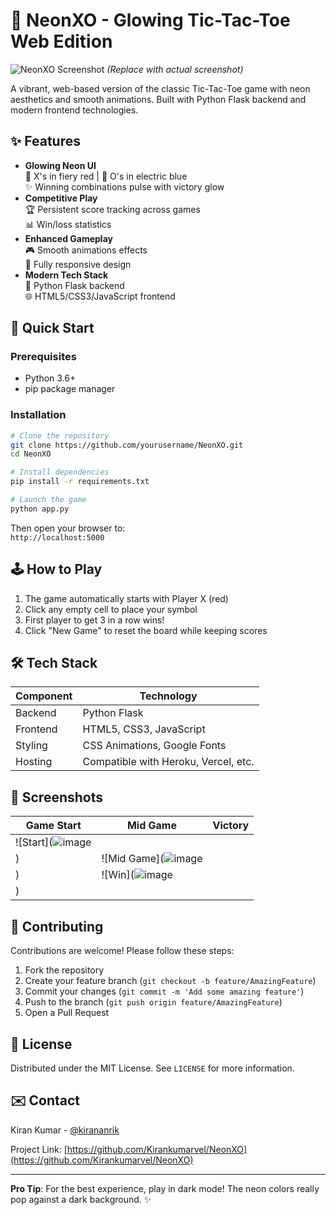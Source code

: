 # 🌟 NeonXO - Glowing Tic-Tac-Toe Web Edition

![NeonXO Screenshot](https://i.imgur.com/JKQlz7r.png) *(Replace with actual screenshot)*

A vibrant, web-based version of the classic Tic-Tac-Toe game with neon aesthetics and smooth animations. Built with Python Flask backend and modern frontend technologies.

## ✨ Features

- **Glowing Neon UI**  
  🔴 X's in fiery red | 🔵 O's in electric blue  
  ✨ Winning combinations pulse with victory glow
- **Competitive Play**  
  🏆 Persistent score tracking across games  
  📊 Win/loss statistics
- **Enhanced Gameplay**  
  🎮 Smooth animations effects  
  📱 Fully responsive design
- **Modern Tech Stack**  
  🐍 Python Flask backend  
  🌐 HTML5/CSS3/JavaScript frontend

## 🚀 Quick Start

### Prerequisites
- Python 3.6+
- pip package manager

### Installation
```bash
# Clone the repository
git clone https://github.com/yourusername/NeonXO.git
cd NeonXO

# Install dependencies
pip install -r requirements.txt

# Launch the game
python app.py
```

Then open your browser to:  
`http://localhost:5000`

## 🕹️ How to Play

1. The game automatically starts with Player X (red)
2. Click any empty cell to place your symbol
3. First player to get 3 in a row wins!
4. Click "New Game" to reset the board while keeping scores

## 🛠️ Tech Stack

| Component | Technology |
|-----------|------------|
| Backend   | Python Flask |
| Frontend  | HTML5, CSS3, JavaScript |
| Styling   | CSS Animations, Google Fonts |
| Hosting   | Compatible with Heroku, Vercel, etc. |

## 📸 Screenshots

| Game Start | Mid Game | Victory |
|------------|----------|---------|
| ![Start](![image](https://github.com/user-attachments/assets/4c9bf89a-21ab-4dae-84e9-171fdc43e3e9)
) | ![Mid Game](![image](https://github.com/user-attachments/assets/89bc552e-fcc7-475d-bcfe-aedc4669d259)
) | ![Win](![image](https://github.com/user-attachments/assets/8acdc934-498c-49dd-98eb-b461f7b40fc5)
) |

## 🤝 Contributing

Contributions are welcome! Please follow these steps:

1. Fork the repository
2. Create your feature branch (`git checkout -b feature/AmazingFeature`)
3. Commit your changes (`git commit -m 'Add some amazing feature'`)
4. Push to the branch (`git push origin feature/AmazingFeature`)
5. Open a Pull Request

## 📜 License

Distributed under the MIT License. See `LICENSE` for more information.

## ✉️ Contact

Kiran Kumar - [@kirananrik](https://twitter.com/kirananrik) 

Project Link: [https://github.com/Kirankumarvel/NeonXO](https://github.com/Kirankumarvel/NeonXO)

---

**Pro Tip**: For the best experience, play in dark mode! The neon colors really pop against a dark background. ✨
